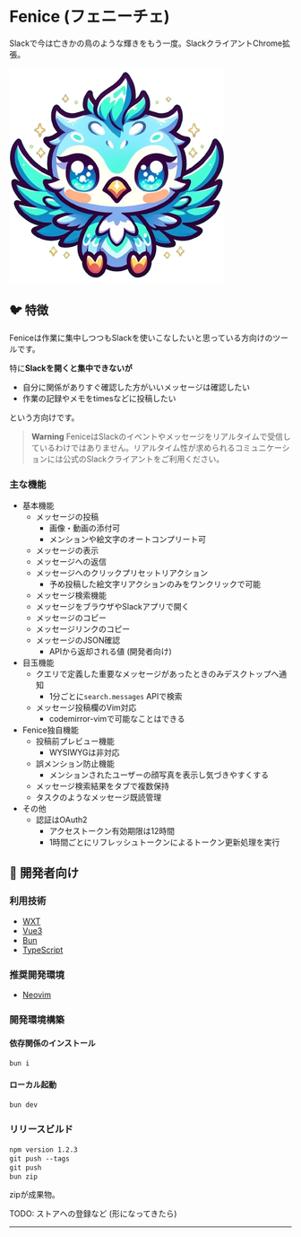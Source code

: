 # Fenice (フェニーチェ)

Slackで今は亡きかの鳥のような輝きをもう一度。SlackクライアントChrome拡張。

![](./public/icon/384.png)

## 🐦 特徴

Feniceは作業に集中しつつもSlackを使いこなしたいと思っている方向けのツールです。

特に**Slackを開くと集中できないが**

- 自分に関係がありすぐ確認した方がいいメッセージは確認したい
- 作業の記録やメモをtimesなどに投稿したい

という方向けです。

> **Warning**
> FeniceはSlackのイベントやメッセージをリアルタイムで受信しているわけではありません。リアルタイム性が求められるコミュニケーションには公式のSlackクライアントをご利用ください。

### 主な機能

- 基本機能
    - メッセージの投稿
        - 画像・動画の添付可
        - メンションや絵文字のオートコンプリート可
    - メッセージの表示
    - メッセージへの返信
    - メッセージへのクリックプリセットリアクション
        - 予め投稿した絵文字リアクションのみをワンクリックで可能
    - メッセージ検索機能
    - メッセージをブラウザやSlackアプリで開く
    - メッセージのコピー
    - メッセージリンクのコピー
    - メッセージのJSON確認
        - APIから返却される値 (開発者向け)
- 目玉機能
    - クエリで定義した重要なメッセージがあったときのみデスクトップへ通知
        - 1分ごとに`search.messages` APIで検索
    - メッセージ投稿欄のVim対応
        - codemirror-vimで可能なことはできる
- Fenice独自機能
    - 投稿前プレビュー機能
        - WYSIWYGは非対応
    - 誤メンション防止機能
        - メンションされたユーザーの顔写真を表示し気づきやすくする
    - メッセージ検索結果をタブで複数保持
    - タスクのようなメッセージ既読管理
- その他
    - 認証はOAuth2
        - アクセストークン有効期限は12時間
        - 1時間ごとにリフレッシュトークンによるトークン更新処理を実行

## 🤖 開発者向け

### 利用技術

- [WXT]
- [Vue3]
- [Bun]
- [TypeScript]

### 推奨開発環境

- [Neovim]

### 開発環境構築

#### 依存関係のインストール

```console
bun i
```

#### ローカル起動

```console
bun dev
```

### リリースビルド

```console
npm version 1.2.3
git push --tags
git push
bun zip
```

zipが成果物。

TODO: ストアへの登録など (形になってきたら)

---

[WXT]: https://github.com/wxt-dev/wxt
[Vue3]: https://v3.vuejs.org/
[Bun]: https://bun.sh/
[TypeScript]: https://www.typescriptlang.org/
[Neovim]: https://neovim.io/

